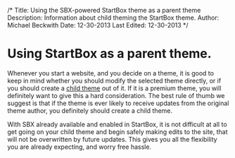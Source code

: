 /*
Title: Using the SBX-powered StartBox theme as a parent theme
Description: Information about child theming the StartBox theme.
Author: Michael Beckwith
Date: 12-30-2013
Last Edited: 12-30-2013
 */

# Using StartBox as a parent theme.

Whenever you start a website, and you decide on a theme, it is good to keep in mind whether you should modify the selected theme directly, or if you should create a [child theme](http://codex.wordpress.org/Child_Themes) out of it. If it is a premium theme, you will definitely want to give this a hard consideration. The best rule of thumb we suggest is that if the theme is ever likely to receive updates from the original theme author, you definitely should create a child theme.

With SBX already available and enabled in StartBox, it is not difficult at all to get going on your child theme and begin safely making edits to the site, that will not be overwritten by future updates. This gives you all the flexibility you are already expecting, and worry free hassle.
